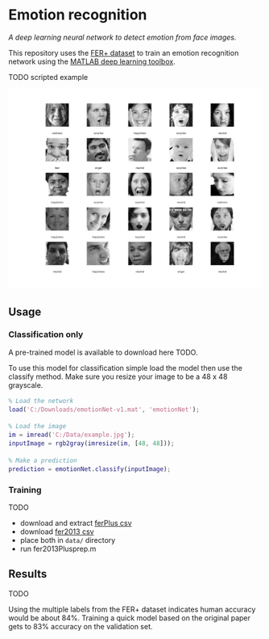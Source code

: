 # Emotion recognition

_A deep learning neural network to detect emotion from face images._

This repository uses the [FER+ dataset](https://github.com/Microsoft/FERPlus) to train an emotion recognition network using the [MATLAB deep learning toolbox](https://www.mathworks.com/products/neural-network.html).

TODO scripted example

![](docs/example_predictions.jpg)

## Usage

### Classification only

A pre-trained model is available to download here TODO.

To use this model for classification simple load the model then use the classify method. Make sure you resize your image to be a 48 x 48 grayscale.

```matlab
% Load the network
load('C:/Downloads/emotionNet-v1.mat', 'emotionNet');

% Load the image
im = imread('C:/Data/example.jpg');
inputImage = rgb2gray(imresize(im, [48, 48]));

% Make a prediction
prediction = emotionNet.classify(inputImage);
```

### Training

TODO

- download and extract [ferPlus csv](https://github.com/Microsoft/FERPlus)
- download [fer2013 csv](https://www.kaggle.com/c/challenges-in-representation-learning-facial-expression-recognition-challenge/data)
- place both in `data/` directory
- run fer2013Plusprep.m

## Results

TODO

Using the multiple labels from the FER+ dataset indicates human accuracy would be about 84%. Training a quick model based on the original paper gets to 83% accuracy on the validation set.
